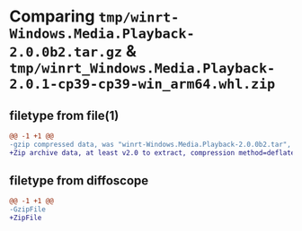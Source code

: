 # Comparing `tmp/winrt-Windows.Media.Playback-2.0.0b2.tar.gz` & `tmp/winrt_Windows.Media.Playback-2.0.1-cp39-cp39-win_arm64.whl.zip`

## filetype from file(1)

```diff
@@ -1 +1 @@
-gzip compressed data, was "winrt-Windows.Media.Playback-2.0.0b2.tar", last modified: Sat Dec  2 18:23:53 2023, max compression
+Zip archive data, at least v2.0 to extract, compression method=deflate
```

## filetype from diffoscope

```diff
@@ -1 +1 @@
-GzipFile
+ZipFile
```

